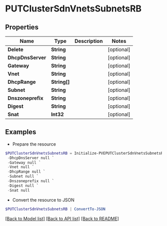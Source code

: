 # PUTClusterSdnVnetsSubnetsRB
## Properties

Name | Type | Description | Notes
------------ | ------------- | ------------- | -------------
**Delete** | **String** |  | [optional] 
**DhcpDnsServer** | **String** |  | [optional] 
**Gateway** | **String** |  | [optional] 
**Vnet** | **String** |  | [optional] 
**DhcpRange** | **String[]** |  | [optional] 
**Subnet** | **String** |  | [optional] 
**Dnszoneprefix** | **String** |  | [optional] 
**Digest** | **String** |  | [optional] 
**Snat** | **Int32** |  | [optional] 

## Examples

- Prepare the resource
```powershell
$PUTClusterSdnVnetsSubnetsRB = Initialize-PVEPUTClusterSdnVnetsSubnetsRB  -Delete null `
 -DhcpDnsServer null `
 -Gateway null `
 -Vnet null `
 -DhcpRange null `
 -Subnet null `
 -Dnszoneprefix null `
 -Digest null `
 -Snat null
```

- Convert the resource to JSON
```powershell
$PUTClusterSdnVnetsSubnetsRB | ConvertTo-JSON
```

[[Back to Model list]](../README.md#documentation-for-models) [[Back to API list]](../README.md#documentation-for-api-endpoints) [[Back to README]](../README.md)

